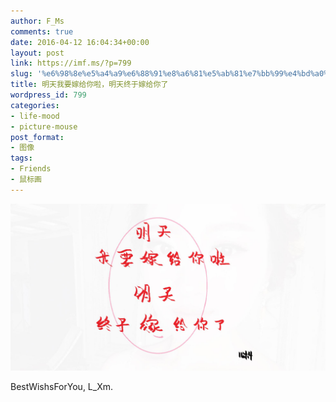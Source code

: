 ```yaml
---
author: F_Ms
comments: true
date: 2016-04-12 16:04:34+00:00
layout: post
link: https://imf.ms/?p=799
slug: '%e6%98%8e%e5%a4%a9%e6%88%91%e8%a6%81%e5%ab%81%e7%bb%99%e4%bd%a0%e5%95%a6%ef%bc%8c%e6%98%8e%e5%a4%a9%e7%bb%88%e4%ba%8e%e5%ab%81%e7%bb%99%e4%bd%a0%e4%ba%86'
title: 明天我要嫁给你啦，明天终于嫁给你了
wordpress_id: 799
categories:
- life-mood
- picture-mouse
post_format:
- 图像
tags:
- Friends
- 鼠标画
---
```


![明天我要嫁给你啦，明天终于嫁给你了_20160411-20160413](/img/post/wp/2016/04/明天我要嫁给你啦，明天终于嫁给你了_20160411-20160413.jpg)


BestWishsForYou, L_Xm.
